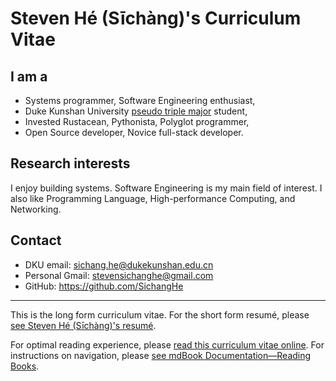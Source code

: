 # Steven Hé (Sīchàng)'s Curriculum Vitae

## I am a

- Systems programmer, Software Engineering enthusiast,
- Duke Kunshan University [pseudo triple major][dku] student,
- Invested Rustacean, Pythonista, Polyglot programmer,
- Open Source developer, Novice full-stack developer.

## Research interests

I enjoy building systems. Software Engineering is my main field of interest.
I also like Programming Language, High-performance Computing, and Networking.

## Contact

- DKU email: <sichang.he@dukekunshan.edu.cn>
- Personal Gmail: <stevensichanghe@gmail.com>
- GitHub: <https://github.com/SichangHe>

---

This is the long form curriculum vitae.
For the short form resumé, please [see Steven Hé (Sīchàng)'s resumé][resume].

For optimal reading experience, please
[read this curriculum vitae online][CV_gh_pages].
For instructions on navigation, please
[see mdBook Documentation—Reading Books][mdbook_doc_reading_books].

[CV_gh_pages]: https://sichanghe.github.io/curriculum_vitae/
[dku]: ./education/index.md#duke-kunshan-university-dku-2020---
[mdbook_doc_reading_books]: https://rust-lang.github.io/mdBook/guide/reading.html
[resume]: https://github.com/SichangHe/resume
